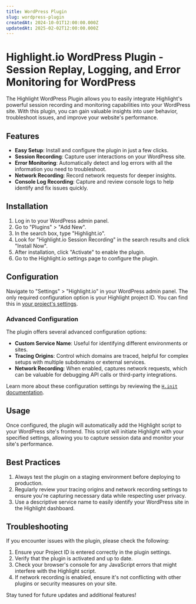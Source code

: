 ```yaml
---
title: WordPress Plugin
slug: wordpress-plugin
createdAt: 2024-10-01T12:00:00.000Z
updatedAt: 2025-02-02T12:00:00.000Z
---
```


# Highlight.io WordPress Plugin - Session Replay, Logging, and Error Monitoring for WordPress

The Highlight WordPress Plugin allows you to easily integrate Highlight's powerful session recording and monitoring capabilities into your WordPress site. With this plugin, you can gain valuable insights into user behavior, troubleshoot issues, and improve your website's performance.

## Features

- **Easy Setup**: Install and configure the plugin in just a few clicks.
- **Session Recording**: Capture user interactions on your WordPress site.
- **Error Monitoring**: Automatically detect and log errors with all the information you need to troubleshoot.
- **Network Recording**: Record network requests for deeper insights.
- **Console Log Recording**: Capture and review console logs to help identify and fix issues quickly.

## Installation

1. Log in to your WordPress admin panel.
2. Go to "Plugins" > "Add New".
3. In the search box, type "Highlight.io".
4. Look for "Highlight.io Session Recording" in the search results and click "Install Now".
5. After installation, click "Activate" to enable the plugin.
6. Go to the Highlight.io settings page to configure the plugin.

## Configuration

Navigate to "Settings" > "Highlight.io" in your WordPress admin panel. The only required configuration option is your Highlight project ID. You can find this in [your project's settings](https://app.highlight.io/setup).

### Advanced Configuration

The plugin offers several advanced configuration options:

- **Custom Service Name**: Useful for identifying different environments or sites.
- **Tracing Origins**: Control which domains are traced, helpful for complex setups with multiple subdomains or external services.
- **Network Recording**: When enabled, captures network requests, which can be valuable for debugging API calls or third-party integrations.

Learn more about these configuration settings by reviewing the [`H.init` documentation](../../sdk/client.md#Hinit).

## Usage

Once configured, the plugin will automatically add the Highlight script to your WordPress site's frontend. This script will initiate Highlight with your specified settings, allowing you to capture session data and monitor your site's performance.

## Best Practices

1. Always test the plugin on a staging environment before deploying to production.
2. Regularly review your tracing origins and network recording settings to ensure you're capturing necessary data while respecting user privacy.
3. Use a descriptive service name to easily identify your WordPress site in the Highlight dashboard.

## Troubleshooting

If you encounter issues with the plugin, please check the following:

1. Ensure your Project ID is entered correctly in the plugin settings.
2. Verify that the plugin is activated and up to date.
3. Check your browser's console for any JavaScript errors that might interfere with the Highlight script.
4. If network recording is enabled, ensure it's not conflicting with other plugins or security measures on your site.

Stay tuned for future updates and additional features!
